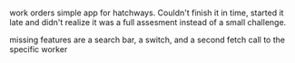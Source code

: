 ####

work orders simple app for hatchways.  Couldn't finish it in time, started it late and didn't realize it was a full assesment instead of a small challenge.  

missing features are a search bar, a switch, and a second fetch call to the specific worker